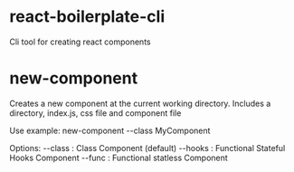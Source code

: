 # react-boilerplate-cli
Cli tool for creating react components

# new-component
Creates a new component at the current working directory.
Includes a directory, index.js, css file and component file

Use example:
new-component --class MyComponent

Options:
--class : Class Component (default)
--hooks : Functional Stateful Hooks Component
--func  : Functional statless Component